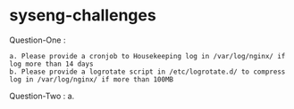 # syseng-challenges

Question-One :

```
a. Please provide a cronjob to Housekeeping log in /var/log/nginx/ if log more than 14 days
b. Please provide a logrotate script in /etc/logrotate.d/ to compress log in /var/log/nginx/ if more than 100MB
```

Question-Two :
a. 


